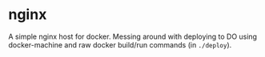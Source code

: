 nginx
====

A simple nginx host for docker. Messing around with deploying to DO using
docker-machine and raw docker build/run commands (in `./deploy`).
